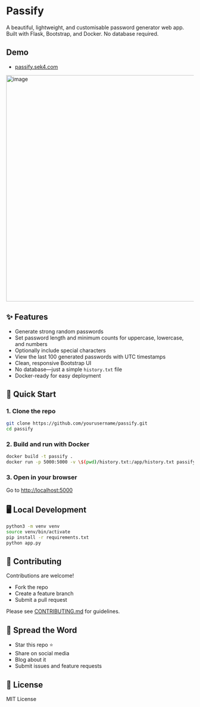 # Passify

A beautiful, lightweight, and customisable password generator web app.  
Built with Flask, Bootstrap, and Docker. No database required.

## Demo

- [passify.sek4.com](https://passify.sek4.com/)

<img width="1344" height="609" alt="image" src="https://github.com/user-attachments/assets/86e56d3e-0cce-4bd3-a5ae-27930a899d5e" />


## ✨ Features

- Generate strong random passwords
- Set password length and minimum counts for uppercase, lowercase, and numbers
- Optionally include special characters
- View the last 100 generated passwords with UTC timestamps
- Clean, responsive Bootstrap UI
- No database—just a simple `history.txt` file
- Docker-ready for easy deployment

## 🚀 Quick Start

### 1. Clone the repo

```bash
git clone https://github.com/yourusername/passify.git
cd passify
```

### 2. Build and run with Docker

```bash
docker build -t passify .
docker run -p 5000:5000 -v \$(pwd)/history.txt:/app/history.txt passify
```

### 3. Open in your browser

Go to [http://localhost:5000](http://localhost:5000)

## 🖥️ Local Development

```bash
python3 -m venv venv
source venv/bin/activate
pip install -r requirements.txt
python app.py
```

## 🤝 Contributing

Contributions are welcome!  
- Fork the repo
- Create a feature branch
- Submit a pull request

Please see [CONTRIBUTING.md](CONTRIBUTING.md) for guidelines.

## 📢 Spread the Word

- Star this repo ⭐
- Share on social media
- Blog about it
- Submit issues and feature requests

## 📄 License

MIT License
